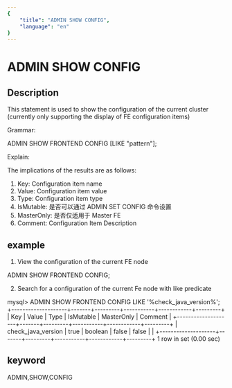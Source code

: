```yaml
---
{
    "title": "ADMIN SHOW CONFIG",
    "language": "en"
}
---
```


<!-- 
Licensed to the Apache Software Foundation (ASF) under one
or more contributor license agreements.  See the NOTICE file
distributed with this work for additional information
regarding copyright ownership.  The ASF licenses this file
to you under the Apache License, Version 2.0 (the
"License"); you may not use this file except in compliance
with the License.  You may obtain a copy of the License at

  http://www.apache.org/licenses/LICENSE-2.0

Unless required by applicable law or agreed to in writing,
software distributed under the License is distributed on an
"AS IS" BASIS, WITHOUT WARRANTIES OR CONDITIONS OF ANY
KIND, either express or implied.  See the License for the
specific language governing permissions and limitations
under the License.
-->

# ADMIN SHOW CONFIG
## Description

This statement is used to show the configuration of the current cluster (currently only supporting the display of FE configuration items)

Grammar:

ADMIN SHOW FRONTEND CONFIG [LIKE "pattern"];

Explain:

The implications of the results are as follows:
1. Key: Configuration item name
2. Value: Configuration item value
3. Type: Configuration item type
4. IsMutable: 是否可以通过 ADMIN SET CONFIG 命令设置
5. MasterOnly: 是否仅适用于 Master FE
6. Comment: Configuration Item Description

## example

1. View the configuration of the current FE node

ADMIN SHOW FRONTEND CONFIG;

2. Search for a configuration of the current Fe node with like predicate

mysql> ADMIN SHOW FRONTEND CONFIG LIKE '%check_java_version%';
+--------------------+-------+---------+-----------+------------+---------+
| Key                | Value | Type    | IsMutable | MasterOnly | Comment |
+--------------------+-------+---------+-----------+------------+---------+
| check_java_version | true  | boolean | false     | false      |         |
+--------------------+-------+---------+-----------+------------+---------+
1 row in set (0.00 sec)

## keyword
ADMIN,SHOW,CONFIG
